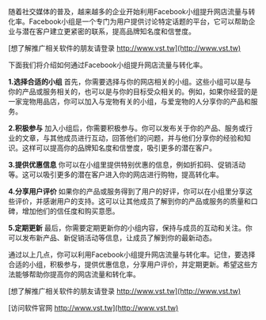 随着社交媒体的普及，越来越多的企业开始利用Facebook小组提升网店流量与转化率。Facebook小组是一个专门为用户提供讨论特定话题的平台，它可以帮助企业与潜在客户建立更紧密的联系，提高品牌知名度和信誉度。

[想了解推广相关软件的朋友请登录 http://www.vst.tw](http://www.vst.tw)

下面我们将介绍如何通过Facebook小组提升网店流量与转化率。

**1.选择合适的小组**
首先，你需要选择与你的网店相关的小组。这些小组可以是与你的产品或服务相关的，也可以是与你的目标受众相关的。例如，如果你经营的是一家宠物用品店，你可以加入与宠物有关的小组，与爱宠物的人分享你的产品和服务。

**2.积极参与**
加入小组后，你需要积极参与。你可以发布关于你的产品、服务或行业的文章，与其他成员进行互动，回答他们的问题，并与他们分享你的经验和知识。这样可以提高你的品牌知名度和信誉度，吸引更多的潜在客户。

**3.提供优惠信息**
你可以在小组里提供特别优惠的信息，例如折扣码、促销活动等。这可以吸引更多的潜在客户进入你的网店进行购物，提高转化率。

**4.分享用户评价**
如果你的产品或服务得到了用户的好评，你可以在小组里分享这些评价，并感谢用户的支持。这可以让其他成员了解到你的产品或服务的质量和口碑，增加他们的信任度和购买意愿。

**5.定期更新**
最后，你需要定期更新你的小组内容，保持与成员的互动和关注。你可以发布新产品、新促销活动等信息，让成员了解到你的最新动态。

通过以上几点，你可以利用Facebook小组提升网店流量与转化率。记住，要选择合适的小组，积极参与，提供优惠信息，分享用户评价，并定期更新。希望这些方法能够帮助你提高你的网店流量和转化率。

[想了解推广相关软件的朋友请登录 http://www.vst.tw](http://www.vst.tw)


[访问软件官网 http://www.vst.tw](http://www.vst.tw)
